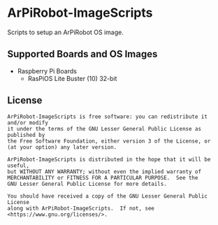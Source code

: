 # ArPiRobot-ImageScripts

Scripts to setup an ArPiRobot OS image.

## Supported Boards and OS Images

- Raspberry Pi Boards
    - RasPiOS Lite Buster (10) 32-bit
    <!--Ubuntu Server Bionic (18.04) 64-bit-->


## License

```
ArPiRobot-ImageScripts is free software: you can redistribute it and/or modify
it under the terms of the GNU Lesser General Public License as published by
the Free Software Foundation, either version 3 of the License, or
(at your option) any later version.

ArPiRobot-ImageScripts is distributed in the hope that it will be useful,
but WITHOUT ANY WARRANTY; without even the implied warranty of
MERCHANTABILITY or FITNESS FOR A PARTICULAR PURPOSE.  See the
GNU Lesser General Public License for more details.

You should have received a copy of the GNU Lesser General Public License
along with ArPiRobot-ImageScripts.  If not, see <https://www.gnu.org/licenses/>.
```
